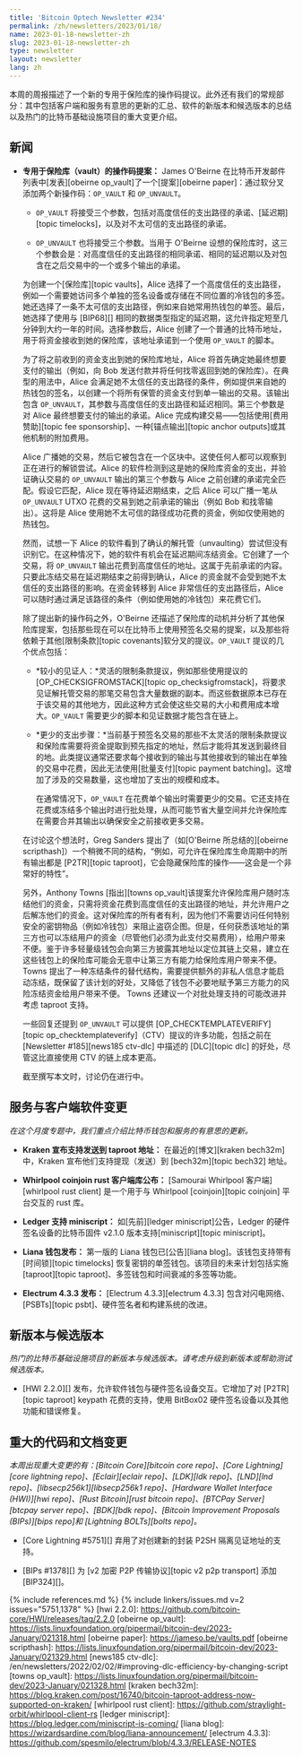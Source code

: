 ```yaml
---
title: 'Bitcoin Optech Newsletter #234'
permalink: /zh/newsletters/2023/01/18/
name: 2023-01-18-newsletter-zh
slug: 2023-01-18-newsletter-zh
type: newsletter
layout: newsletter
lang: zh
---
```

本周的周报描述了一个新的专用于保险库的操作码提议。此外还有我们的常规部分：其中包括客户端和服务有意思的更新的汇总、软件的新版本和候选版本的总结以及热门的比特币基础设施项目的重大变更介绍。

## 新闻

- **专用于保险库（vault）的操作码提案：** James O'Beirne 在比特币开发邮件列表中[发表][obeirne op_vault]了一个[提案][obeirne paper]：通过软分叉添加两个新操作码：`OP_VAULT` 和 `OP_UNVAULT`。

    * `OP_VAULT` 将接受三个参数，包括对高度信任的支出路径的承诺、[延迟期][topic timelocks]，以及对不太可信的支出路径的承诺。

    * `OP_UNVAULT` 也将接受三个参数。当用于 O'Beirne 设想的保险库时，这三个参数会是：对高度信任的支出路径的相同承诺、相同的延迟期以及对包含在之后交易中的一个或多个输出的承诺。

    为创建一个[保险库][topic vaults]，Alice 选择了一个高度信任的支出路径，例如一个需要她访问多个单独的签名设备或存储在不同位置的冷钱包的多签。她还选择了一条不太可信的支出路径，例如来自她常用热钱包的单签。最后，她选择了使用与 [BIP68][] 相同的数据类型指定的延迟期，这允许指定短至几分钟到大约一年的时间。选择参数后，Alice 创建了一个普通的比特币地址，用于将资金接收到她的保险库，该地址承诺到一个使用 `OP_VAULT` 的脚本。

    为了将之前收到的资金支出到她的保险库地址，Alice 将首先确定她最终想要支付的输出（例如，向 Bob 发送付款并将任何找零返回到她的保险库）。在典型的用法中，Alice 会满足她不太信任的支出路径的条件，例如提供来自她的热钱包的签名，以创建一个将所有保管的资金支付到单一输出的交易。该输出包含 `OP_UNVAULT`，其参数与高度信任的支出路径和延迟相同。第三个参数是对 Alice 最终想要支付的输出的承诺。Alice 完成构建交易——包括使用[费用赞助][topic fee sponsorship]、一种[锚点输出][topic anchor outputs]或其他机制的附加费用。

    Alice 广播她的交易，然后它被包含在一个区块中。这使任何人都可以观察到正在进行的解锁尝试。Alice 的软件检测到这是她的保险库资金的支出，并验证确认交易的 `OP_UNVAULT` 输出的第三个参数与 Alice 之前创建的承诺完全匹配。假设它匹配，Alice 现在等待延迟期结束，之后 Alice 可以广播一笔从 `OP_UNVAULT` UTXO 花费的交易到她之前承诺的输出（例如 Bob 和找零输出）。这将是 Alice 使用她不太可信的路径成功花费的资金，例如仅使用她的热钱包。

    然而，试想一下 Alice 的软件看到了确认的解托管（unvaulting）尝试但没有识别它。在这种情况下，她的软件有机会在延迟期间冻结资金。它创建了一个交易，将 `OP_UNVAULT` 输出花费到高度信任的地址。这属于先前承诺的内容。只要此冻结交易在延迟期结束之前得到确认，Alice 的资金就不会受到她不太信任的支出路径的影响。在资金转移到 Alice 非常信任的支出路径后，Alice 可以随时通过满足该路径的条件（例如使用她的冷钱包）来花费它们。

    除了提出新的操作码之外，O'Beirne 还描述了保险库的动机并分析了其他保险库提案，包括那些现在可以在比特币上使用预签名交易的提案，以及那些将依赖于其他[限制条款][topic covenants]软分叉的提议。`OP_VAULT` 提议的几个优点包括：

    - *<!--smaller-witnesses-->较小的见证人：*灵活的限制条款提议，例如那些使用提议的 [OP_CHECKSIGFROMSTACK][topic op_checksigfromstack]，将要求见证解托管交易的那笔交易包含大量数据的副本。而这些数据原本已存在于该交易的其他地方，因此这种方式会使这些交易的大小和费用成本增大。`OP_VAULT` 需要更少的脚本和见证数据才能包含在链上。

    - *<!--fewer-steps-for-spending-->更少的支出步骤：*当前基于预签名交易的那些不太灵活的限制条款提议和保险库需要将资金提取到预先指定的地址，然后才能将其发送到最终目的地。此类提议通常还要求每个接收到的输出与其他接收到的输出在单独的交易中花费，因此无法使用[批量支付][topic payment batching]。这增加了涉及的交易数量，这也增加了支出的规模和成本。

      在通常情况下，`OP_VAULT` 在花费单个输出时需要更少的交易。它还支持在花费或冻结多个输出时进行批处理，从而可能节省大量空间并允许保险库在需要合并其输出以确保安全之前接收更多交易。

    在讨论这个想法时，Greg Sanders 提出了（如[O'Beirne 所总结的][obeirne scripthash]）一个稍微不同的结构，“例如，可允许在保险库生命周期中的所有输出都是 [P2TR][topic taproot]，它会隐藏保险库的操作——这会是一个非常好的特性”。

    另外，Anthony Towns [指出][towns op_vault]该提案允许保险库用户随时冻结他们的资金，只需将资金花费到高度信任的支出路径的地址，并允许用户之后解冻他们的资金。这对保险库的所有者有利，因为他们不需要访问任何特别安全的密钥物品（例如冷钱包）来阻止盗窃企图。但是，任何获悉该地址的第三方也可以冻结用户的资金（尽管他们必须为此支付交易费用），给用户带来不便。鉴于许多轻量级钱包会向第三方披露其地址以定位其链上交易，建立在这些钱包上的保险库可能会无意中让第三方有能力给保险库用户带来不便。 Towns 提出了一种冻结条件的替代结构，需要提供额外的非私人信息才能启动冻结，既保留了该计划的好处，又降低了钱包不必要地赋予第三方能力的风险冻结资金给用户带来不便。 Towns 还建议一个对批处理支持的可能改进并考虑 taproot 支持。

    一些回复还提到 `OP_UNVAULT` 可以提供 [OP_CHECKTEMPLATEVERIFY][topic op_checktemplateverify]（CTV）提议的许多功能，包括之前在 [Newsletter #185][news185 ctv-dlc] 中描述的 [DLC][topic dlc] 的好处，尽管这比直接使用 CTV 的链上成本更高。

    截至撰写本文时，讨论仍在进行中。

## 服务与客户端软件变更

*在这个月度专题中，我们重点介绍比特币钱包和服务的有意思的更新。*

- **Kraken 宣布支持发送到 taproot 地址：**
  在最近的[博文][kraken bech32m]中，Kraken 宣布他们支持提现（发送）到 [bech32m][topic bech32] 地址。

- **Whirlpool coinjoin rust 客户端库公布：**
  [Samourai Whirlpool 客户端][whirlpool rust client] 是一个用于与 Whirlpool [coinjoin][topic coinjoin] 平台交互的 rust 库。

- **Ledger 支持 miniscript：**
  如[先前][ledger miniscript]公告，Ledger 的硬件签名设备的比特币固件 v2.1.0 版本支持[miniscript][topic miniscript]。

- **Liana 钱包发布：**
  第一版的 Liana 钱包已[公告][liana blog]。该钱包支持带有[时间锁][topic timelocks] 恢复密钥的单签钱包。该项目的未来计划包括实施 [taproot][topic taproot]、多签钱包和时间衰减的多签等功能。

- **Electrum 4.3.3 发布：**
  [Electrum 4.3.3][electrum 4.3.3] 包含对闪电网络、[PSBTs][topic psbt]、硬件签名者和构建系统的改进。

## 新版本与候选版本

*热门的比特币基础设施项目的新版本与候选版本。请考虑升级到新版本或帮助测试候选版本。*

- [HWI 2.2.0][] 发布，允许软件钱包与硬件签名设备交互。它增加了对 [P2TR][topic taproot] keypath 花费的支持，使用 BitBox02 硬件签名设备以及其他功能和错误修复。

## 重大的代码和文档变更

*本周出现重大变更的有：[Bitcoin Core][bitcoin core repo]、[Core Lightning][core lightning repo]、[Eclair][eclair repo]、[LDK][ldk repo]、[LND][lnd repo]、[libsecp256k1][libsecp256k1 repo]、[Hardware Wallet Interface (HWI)][hwi repo]、[Rust Bitcoin][rust bitcoin repo]、[BTCPay Server][btcpay server repo]、[BDK][bdk repo]、[Bitcoin Improvement Proposals (BIPs)][bips repo]和 [Lightning BOLTs][bolts repo]。*

- [Core Lightning #5751][] 弃用了对创建新的封装 P2SH 隔离见证地址的支持。

- [BIPs #1378][] 为 [v2 加密 P2P 传输协议][topic v2 p2p transport] 添加 [BIP324][]。

{% include references.md %}
{% include linkers/issues.md v=2 issues="5751,1378" %}
[hwi 2.2.0]: https://github.com/bitcoin-core/HWI/releases/tag/2.2.0
[obeirne op_vault]: https://lists.linuxfoundation.org/pipermail/bitcoin-dev/2023-January/021318.html
[obeirne paper]: https://jameso.be/vaults.pdf
[obeirne scripthash]: https://lists.linuxfoundation.org/pipermail/bitcoin-dev/2023-January/021329.html
[news185 ctv-dlc]: /en/newsletters/2022/02/02/#improving-dlc-efficiency-by-changing-script
[towns op_vault]: https://lists.linuxfoundation.org/pipermail/bitcoin-dev/2023-January/021328.html
[kraken bech32m]: https://blog.kraken.com/post/16740/bitcoin-taproot-address-now-supported-on-kraken/
[whirlpool rust client]: https://github.com/straylight-orbit/whirlpool-client-rs
[ledger miniscript]: https://blog.ledger.com/miniscript-is-coming/
[liana blog]: https://wizardsardine.com/blog/liana-announcement/
[electrum 4.3.3]: https://github.com/spesmilo/electrum/blob/4.3.3/RELEASE-NOTES
